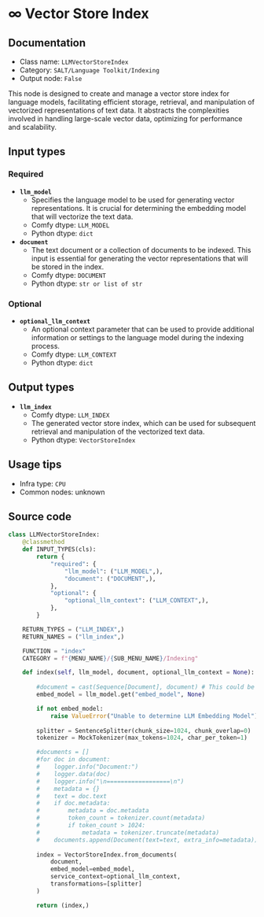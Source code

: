 # ∞ Vector Store Index
## Documentation
- Class name: `LLMVectorStoreIndex`
- Category: `SALT/Language Toolkit/Indexing`
- Output node: `False`

This node is designed to create and manage a vector store index for language models, facilitating efficient storage, retrieval, and manipulation of vectorized representations of text data. It abstracts the complexities involved in handling large-scale vector data, optimizing for performance and scalability.
## Input types
### Required
- **`llm_model`**
    - Specifies the language model to be used for generating vector representations. It is crucial for determining the embedding model that will vectorize the text data.
    - Comfy dtype: `LLM_MODEL`
    - Python dtype: `dict`
- **`document`**
    - The text document or a collection of documents to be indexed. This input is essential for generating the vector representations that will be stored in the index.
    - Comfy dtype: `DOCUMENT`
    - Python dtype: `str or list of str`
### Optional
- **`optional_llm_context`**
    - An optional context parameter that can be used to provide additional information or settings to the language model during the indexing process.
    - Comfy dtype: `LLM_CONTEXT`
    - Python dtype: `dict`
## Output types
- **`llm_index`**
    - Comfy dtype: `LLM_INDEX`
    - The generated vector store index, which can be used for subsequent retrieval and manipulation of the vectorized text data.
    - Python dtype: `VectorStoreIndex`
## Usage tips
- Infra type: `CPU`
- Common nodes: unknown


## Source code
```python
class LLMVectorStoreIndex:
    @classmethod
    def INPUT_TYPES(cls):
        return {
            "required": {
                "llm_model": ("LLM_MODEL",),
                "document": ("DOCUMENT",),
            },
            "optional": {
                "optional_llm_context": ("LLM_CONTEXT",),
            },
        }

    RETURN_TYPES = ("LLM_INDEX",)
    RETURN_NAMES = ("llm_index",)

    FUNCTION = "index"
    CATEGORY = f"{MENU_NAME}/{SUB_MENU_NAME}/Indexing"

    def index(self, llm_model, document, optional_llm_context = None):
        
        #document = cast(Sequence[Document], document) # This could be why documents are not working correctly
        embed_model = llm_model.get("embed_model", None)

        if not embed_model:
            raise ValueError("Unable to determine LLM Embedding Model")
        
        splitter = SentenceSplitter(chunk_size=1024, chunk_overlap=0)
        tokenizer = MockTokenizer(max_tokens=1024, char_per_token=1)

        #documents = []
        #for doc in document:
        #    logger.info("Document:")
        #    logger.data(doc)
        #    logger.info("\n==================\n")
        #    metadata = {}
        #    text = doc.text
        #    if doc.metadata:
        #        metadata = doc.metadata
        #        token_count = tokenizer.count(metadata)
        #        if token_count > 1024:
        #            metadata = tokenizer.truncate(metadata)
        #    documents.append(Document(text=text, extra_info=metadata))
        
        index = VectorStoreIndex.from_documents(
            document, 
            embed_model=embed_model,
            service_context=optional_llm_context,
            transformations=[splitter]
        )

        return (index,)

```
